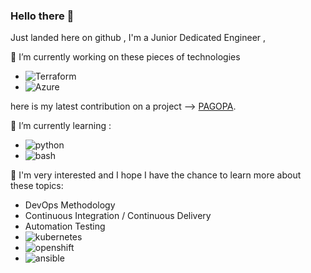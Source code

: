 ### Hello there 👋
Just landed here on github , I'm a Junior Dedicated Engineer ,


🔭 I’m currently working on these pieces of technologies
- ![Terraform](https://img.shields.io/badge/Terraform-white?style=for-the-badge&logo=Terraform&logoColor=7c43ba)
- ![Azure](https://img.shields.io/badge/Azure-white?style=for-the-badge&logo=Azure&logoColor=white)

here is my latest contribution on a project --> [PAGOPA](https://github.com/pagopa/pm-infra/blob/stable/src/pmanager/app/alerts.tf).



🌱 I’m currently learning :
- ![python](https://img.shields.io/badge/Python-white?style=for-the-badge&logo=Python&logoColor=386e9f)
- ![bash](https://img.shields.io/badge/Bash-white?style=for-the-badge&logo=Bash&logoColor=white)


🤔 I'm very interested and I hope I have the chance to learn more about these topics:
- DevOps Methodology
- Continuous Integration / Continuous Delivery 
- Automation Testing
- ![kubernetes](https://img.shields.io/badge/Kubernetes-white?style=for-the-badge&logo=Kubernetes&logoColor=326ce4)
- ![openshift](https://img.shields.io/badge/Openshift-white?style=for-the-badge&logo=Openshift&logoColor=eb2126)
- ![ansible](https://img.shields.io/badge/Ansible-white?style=for-the-badge&logo=Ansible&logoColor=black)




<!--
  ALL ICONS THAT IM USING ARE FROM simple-icons.org AND shields.io
-->
